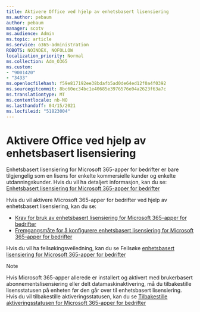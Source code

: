 ```yaml
---
title: Aktivere Office ved hjelp av enhetsbasert lisensiering
ms.author: pebaum
author: pebaum
manager: scotv
ms.audience: Admin
ms.topic: article
ms.service: o365-administration
ROBOTS: NOINDEX, NOFOLLOW
localization_priority: Normal
ms.collection: Adm_O365
ms.custom:
- "9001420"
- "3433"
ms.openlocfilehash: f59e817192ee38bdafb5ad0de64ed12f0a4f0392
ms.sourcegitcommit: 8bc60ec34bc1e40685e3976576e04a2623f63a7c
ms.translationtype: MT
ms.contentlocale: nb-NO
ms.lasthandoff: 04/15/2021
ms.locfileid: "51823004"
---
```

# <a name="activating-office-using-device-based-licensing"></a>Aktivere Office ved hjelp av enhetsbasert lisensiering

Enhetsbasert lisensiering for Microsoft 365-apper for bedrifter er bare tilgjengelig som en lisens for enkelte kommersielle kunder og enkelte utdanningskunder. Hvis du vil ha detaljert informasjon, kan du se: [Enhetsbasert lisensiering for Microsoft 365-apper for bedrifter](https://docs.microsoft.com/deployoffice/device-based-licensing)

Hvis du vil aktivere Microsoft 365-apper for bedrifter ved hjelp av enhetsbasert lisensiering, kan du se:

- [Krav for bruk av enhetsbasert lisensiering for Microsoft 365-apper for bedrifter](https://docs.microsoft.com/deployoffice/device-based-licensing#requirements-for-using-device-based-licensing-for-microsoft-365-apps-for-enterprise)
- [Fremgangsmåte for å konfigurere enhetsbasert lisensiering for Microsoft 365-apper for bedrifter](https://docs.microsoft.com/deployoffice/device-based-licensing#steps-to-configure-device-based-licensing-for-microsoft-365-apps-for-enterprise)

Hvis du vil ha feilsøkingsveiledning, kan du se Feilsøke [enhetsbasert lisensiering for Microsoft 365-apper for bedrifter](https://docs.microsoft.com/deployoffice/device-based-licensing#troubleshoot-device-based-licensing-for-microsoft-365-apps-for-enterprise)

> [!NOTE]
> Hvis Microsoft 365-apper allerede er installert og aktivert med brukerbasert abonnementslisensiering eller delt datamaskinaktivering, må du tilbakestille lisensstatusen på enheten før den går over til enhetsbasert lisensiering. Hvis du vil tilbakestille aktiveringsstatusen, kan du se [Tilbakestille aktiveringsstatusen for Microsoft 365-apper for bedrifter](https://docs.microsoft.com/office/troubleshoot/activation/reset-office-365-proplus-activation-state)
